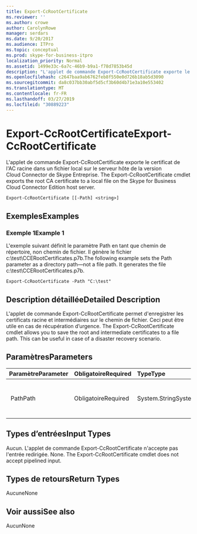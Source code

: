 ```yaml
---
title: Export-CcRootCertificate
ms.reviewer: ''
ms.author: crowe
author: CarolynRowe
manager: serdars
ms.date: 9/20/2017
ms.audience: ITPro
ms.topic: conceptual
ms.prod: skype-for-business-itpro
localization_priority: Normal
ms.assetid: 1499e33c-6a7c-46b9-b9a1-f78d7853b45d
description: "L'applet de commande Export-CcRootCertificate exporte le certificat de l'AC racine dans un fichier local sur le serveur hôte de la version Cloud Connector de Skype Entreprise. "
ms.openlocfilehash: c2647baa9ab6762feb8f550e0d726b18ab5d3090
ms.sourcegitcommit: da8c037bb30abf5d5cf3b60d4b71e3a10e553402
ms.translationtype: MT
ms.contentlocale: fr-FR
ms.lasthandoff: 03/27/2019
ms.locfileid: "30889223"
---
```

# <a name="export-ccrootcertificate"></a><span data-ttu-id="2f999-103">Export-CcRootCertificate</span><span class="sxs-lookup"><span data-stu-id="2f999-103">Export-CcRootCertificate</span></span>
 
<span data-ttu-id="2f999-104">L'applet de commande Export-CcRootCertificate exporte le certificat de l'AC racine dans un fichier local sur le serveur hôte de la version Cloud Connector de Skype Entreprise. </span><span class="sxs-lookup"><span data-stu-id="2f999-104">The Export-CcRootCertificate cmdlet exports the root CA certificate to a local file on the Skype for Business Cloud Connector Edition host server.</span></span> 
  
```
Export-CcRootCertificate [[-Path] <string>]
```

## <a name="examples"></a><span data-ttu-id="2f999-105">Exemples</span><span class="sxs-lookup"><span data-stu-id="2f999-105">Examples</span></span>
<span data-ttu-id="2f999-106"><a name="Examples"> </a></span><span class="sxs-lookup"><span data-stu-id="2f999-106"></span></span>

### <a name="example-1"></a><span data-ttu-id="2f999-107">Exemple 1</span><span class="sxs-lookup"><span data-stu-id="2f999-107">Example 1</span></span>

<span data-ttu-id="2f999-p101">L'exemple suivant définit le paramètre Path en tant que chemin de répertoire, non chemin de fichier. Il génère le fichier c:\test\CCERootCertificates.p7b.</span><span class="sxs-lookup"><span data-stu-id="2f999-p101">The following example sets the Path parameter as a directory path—not a file path. It generates the file c:\test\CCERootCertificates.p7b.</span></span>
  
```
Export-CcRootCertificate -Path "C:\test" 
```

## <a name="detailed-description"></a><span data-ttu-id="2f999-110">Description détaillée</span><span class="sxs-lookup"><span data-stu-id="2f999-110">Detailed Description</span></span>
<span data-ttu-id="2f999-111"><a name="DetailedDescription"> </a></span><span class="sxs-lookup"><span data-stu-id="2f999-111"></span></span>

<span data-ttu-id="2f999-p102">L'applet de commande Export-CcRootCertificate permet d'enregistrer les certificats racine et intermédiaires sur le chemin de fichier. Ceci peut être utile en cas de récupération d’urgence. </span><span class="sxs-lookup"><span data-stu-id="2f999-p102">The Export-CcRootCertificate cmdlet allows you to save the root and intermediate certificates to a file path. This can be useful in case of a disaster recovery scenario.</span></span> 
  
## <a name="parameters"></a><span data-ttu-id="2f999-114">Paramètres</span><span class="sxs-lookup"><span data-stu-id="2f999-114">Parameters</span></span>
<span data-ttu-id="2f999-115"><a name="DetailedDescription"> </a></span><span class="sxs-lookup"><span data-stu-id="2f999-115"></span></span>

|<span data-ttu-id="2f999-116">**Paramètre**</span><span class="sxs-lookup"><span data-stu-id="2f999-116">**Parameter**</span></span>|<span data-ttu-id="2f999-117">**Obligatoire**</span><span class="sxs-lookup"><span data-stu-id="2f999-117">**Required**</span></span>|<span data-ttu-id="2f999-118">**Type**</span><span class="sxs-lookup"><span data-stu-id="2f999-118">**Type**</span></span>|<span data-ttu-id="2f999-119">**Description**</span><span class="sxs-lookup"><span data-stu-id="2f999-119">**Description**</span></span>|
|:-----|:-----|:-----|:-----|
|<span data-ttu-id="2f999-120"> Path</span><span class="sxs-lookup"><span data-stu-id="2f999-120">Path</span></span>  <br/> |<span data-ttu-id="2f999-121">Obligatoire</span><span class="sxs-lookup"><span data-stu-id="2f999-121">Required</span></span>  <br/> |<span data-ttu-id="2f999-122">System.String</span><span class="sxs-lookup"><span data-stu-id="2f999-122">System.String</span></span>  <br/> |<span data-ttu-id="2f999-123">Chemin de fichier dans lequel le certificat est stocké. </span><span class="sxs-lookup"><span data-stu-id="2f999-123">File path where the certificate will be stored.</span></span>  <br/> |
   
## <a name="input-types"></a><span data-ttu-id="2f999-124">Types d’entrées</span><span class="sxs-lookup"><span data-stu-id="2f999-124">Input Types</span></span>
<span data-ttu-id="2f999-125"><a name="InputTypes"> </a></span><span class="sxs-lookup"><span data-stu-id="2f999-125"></span></span>

<span data-ttu-id="2f999-p103">Aucun. L'applet de commande Export-CcRootCertificate n'accepte pas l'entrée redirigée. </span><span class="sxs-lookup"><span data-stu-id="2f999-p103">None. The Export-CcRootCertificate cmdlet does not accept pipelined input.</span></span> 
  
## <a name="return-types"></a><span data-ttu-id="2f999-128">Types de retours</span><span class="sxs-lookup"><span data-stu-id="2f999-128">Return Types</span></span>
<span data-ttu-id="2f999-129"><a name="ReturnTypes"> </a></span><span class="sxs-lookup"><span data-stu-id="2f999-129"></span></span>

<span data-ttu-id="2f999-130">Aucune</span><span class="sxs-lookup"><span data-stu-id="2f999-130">None</span></span>
  
## <a name="see-also"></a><span data-ttu-id="2f999-131">Voir aussi</span><span class="sxs-lookup"><span data-stu-id="2f999-131">See also</span></span>
<span data-ttu-id="2f999-132"><a name="ReturnTypes"> </a></span><span class="sxs-lookup"><span data-stu-id="2f999-132"></span></span>

<span data-ttu-id="2f999-133">Aucun</span><span class="sxs-lookup"><span data-stu-id="2f999-133">None</span></span>
  

